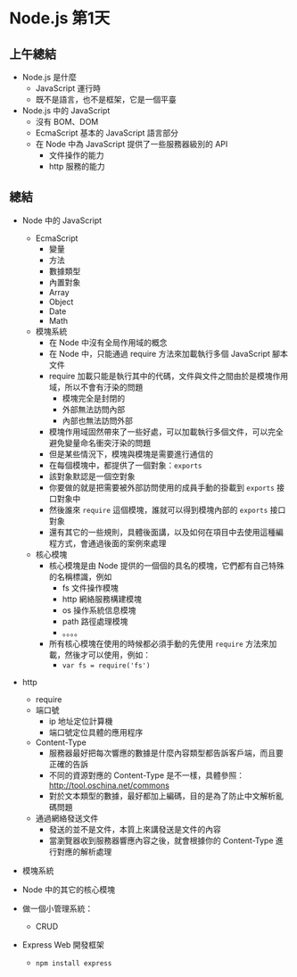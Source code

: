 # Node.js 第1天

## 上午總結

- Node.js 是什麼
  + JavaScript 運行時
  + 既不是語言，也不是框架，它是一個平臺
- Node.js 中的 JavaScript
  + 沒有 BOM、DOM
  + EcmaScript 基本的 JavaScript 語言部分
  + 在 Node 中為 JavaScript 提供了一些服務器級別的 API
    * 文件操作的能力
    * http 服務的能力

## 總結

- Node 中的 JavaScript
  + EcmaScript
    * 變量
    * 方法
    * 數據類型
    * 內置對象
    * Array
    * Object
    * Date
    * Math
  + 模塊系統
    * 在 Node 中沒有全局作用域的概念
    * 在 Node 中，只能通過 require 方法來加載執行多個 JavaScript 腳本文件
    * require 加載只能是執行其中的代碼，文件與文件之間由於是模塊作用域，所以不會有汙染的問題
      - 模塊完全是封閉的
      - 外部無法訪問內部
      - 內部也無法訪問外部
    * 模塊作用域固然帶來了一些好處，可以加載執行多個文件，可以完全避免變量命名衝突汙染的問題
    * 但是某些情況下，模塊與模塊是需要進行通信的
    * 在每個模塊中，都提供了一個對象：`exports`
    * 該對象默認是一個空對象
    * 你要做的就是把需要被外部訪問使用的成員手動的掛載到 `exports` 接口對象中
    * 然後誰來 `require` 這個模塊，誰就可以得到模塊內部的 `exports` 接口對象
    * 還有其它的一些規則，具體後面講，以及如何在項目中去使用這種編程方式，會通過後面的案例來處理
  + 核心模塊
    * 核心模塊是由 Node 提供的一個個的具名的模塊，它們都有自己特殊的名稱標識，例如
      - fs 文件操作模塊
      - http 網絡服務構建模塊
      - os 操作系統信息模塊
      - path 路徑處理模塊
      - 。。。。
    * 所有核心模塊在使用的時候都必須手動的先使用 `require` 方法來加載，然後才可以使用，例如：
      - `var fs = require('fs')`
- http
  + require
  + 端口號
    * ip 地址定位計算機
    * 端口號定位具體的應用程序
  + Content-Type
    * 服務器最好把每次響應的數據是什麼內容類型都告訴客戶端，而且要正確的告訴
    * 不同的資源對應的 Content-Type 是不一樣，具體參照：http://tool.oschina.net/commons
    * 對於文本類型的數據，最好都加上編碼，目的是為了防止中文解析亂碼問題
  + 通過網絡發送文件
    * 發送的並不是文件，本質上來講發送是文件的內容
    * 當瀏覽器收到服務器響應內容之後，就會根據你的 Content-Type 進行對應的解析處理

- 模塊系統
- Node 中的其它的核心模塊
- 做一個小管理系統：
  + CRUD
- Express Web 開發框架
  + `npm install express`
